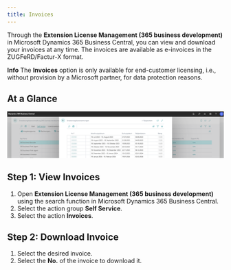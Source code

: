 ```yaml
---
title: Invoices
---
```

Through the **Extension License Management (365 business development)** in Microsoft Dynamics 365 Business Central, you can view and download your invoices at any time. The invoices are available as e-invoices in the ZUGFeRD/Factur-X format.

<div class="alert alert-info">
    <i class="fa-duotone fa-solid fa-circle-info fa-xl"></i>
    <strong>Info</strong> The <strong>Invoices</strong> option is only available for end-customer licensing, i.e., without provision by a Microsoft partner, for data protection reasons.
</div>

## At a Glance

![Invoice Overview](/assets/images/licensing/ae042595-fa7f-434f-841c-95eea465d524.png)

## Step 1: View Invoices

1. Open **Extension License Management (365 business development)** using the search function in Microsoft Dynamics 365 Business Central.
2. Select the action group **Self Service**.
3. Select the action **Invoices**.

## Step 2: Download Invoice

1. Select the desired invoice.
2. Select the **No.** of the invoice to download it.

